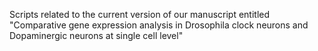 
Scripts related to the current version of our manuscript entitled "Comparative gene expression analysis in Drosophila clock neurons and Dopaminergic neurons at single cell level"



